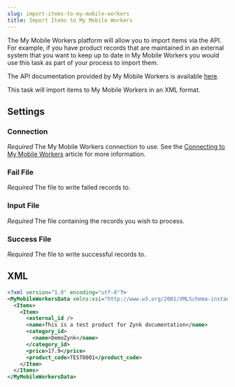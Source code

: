```yaml
---
slug: import-items-to-my-mobile-workers
title: Import Items to My Mobile Workers
---
```

The My Mobile Workers platform will allow you to import items via the API. For example, if you have product records that are maintained in an external system that you want to keep up to date in My Mobile Workers you would use this task as part of your process to import them.

The API documentation provided by My Mobile Workers is available [here](https://docs.mymobileworkers.com/index.php?title=Create_Items).

This task will import items to My Mobile Workers in an XML format.

## Settings
### Connection
_Required_
The My Mobile Workers connection to use. See the [Connecting to My Mobile Workers](connecting-to-my-mobile-workers) article for more information.

### Fail File
_Required_
The file to write failed records to.

### Input File
_Required_
The file containing the records you wish to process.

### Success File
_Required_
The file to write successful records to.

## XML
```xml
<?xml version="1.0" encoding="utf-8"?>
<MyMobileWorkersData xmlns:xsi="http://www.w3.org/2001/XMLSchema-instance" xmlns:xsd="http://www.w3.org/2001/XMLSchema">
  <Items>
    <Item>
      <external_id />
      <name>This is a test product for Zynk documentation</name>
      <category_id>
        <name>DemoZynk</name>
      </category_id>
      <price>17.9</price>
      <product_code>TEST0001</product_code>
    </Item>
  </Items>
</MyMobileWorkersData>
```
